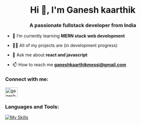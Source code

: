 <h1 align="center">Hi 👋, I'm Ganesh kaarthik</h1>
<h3 align="center">A passionate fullstack developer from India</h3>

- 🌱 I’m currently learning **MERN stack web development**

- 👨‍💻 All of my projects are (in development progress)

- 💬 Ask me about **react and javascript**

- 📫 How to reach me **ganeshkaarthikmessi@gmail.com**

<h3 align="left">Connect with me:</h3>
<p align="left">
<a href="https://linkedin.com/in/ganesh-kaarthik-79b32a1b7" target="blank"><img align="center" src="https://raw.githubusercontent.com/rahuldkjain/github-profile-readme-generator/master/src/images/icons/Social/linked-in-alt.svg" alt="ganesh kaarthik" height="30" width="40" /></a>
</p>

<h3 align="left">Languages and Tools:</h3>



[![My Skills](https://skillicons.dev/icons?i=react,nodejs,express,mongodb,mysql,redux,js,html,css,python,git,github,bootstrap)](https://skillicons.dev)
